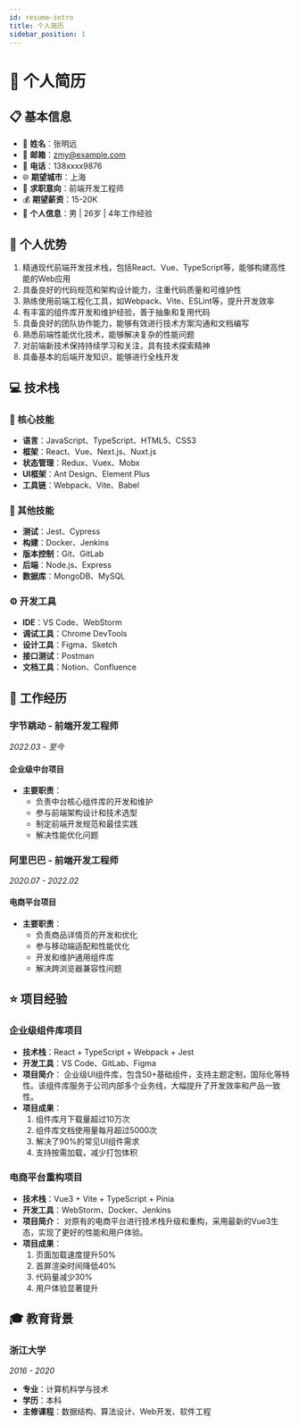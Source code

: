 ```yaml
---
id: resume-intro
title: 个人简历
sidebar_position: 1
---
```


<div className="resume-container">

# 👤 个人简历

<div className="resume-header">

## 📋 基本信息

<div className="info-grid">
<div>

- 👤 **姓名**：张明远
- 📧 **邮箱**：zmy@example.com
- 📱 **电话**：138xxxx9876
- 🌐 **期望城市**：上海
- 💼 **求职意向**：前端开发工程师
- 💰 **期望薪资**：15-20K
- 👨 **个人信息**：男 | 26岁 | 4年工作经验

</div>
</div>

</div>

## 💫 个人优势

1. 精通现代前端开发技术栈，包括React、Vue、TypeScript等，能够构建高性能的Web应用
2. 具备良好的代码规范和架构设计能力，注重代码质量和可维护性
3. 熟练使用前端工程化工具，如Webpack、Vite、ESLint等，提升开发效率
4. 有丰富的组件库开发和维护经验，善于抽象和复用代码
5. 具备良好的团队协作能力，能够有效进行技术方案沟通和文档编写
6. 熟悉前端性能优化技术，能够解决复杂的性能问题
7. 对前端新技术保持持续学习和关注，具有技术探索精神
8. 具备基本的后端开发知识，能够进行全栈开发

## 💻 技术栈

<div className="skill-grid">

### 🔧 核心技能
- **语言**：JavaScript、TypeScript、HTML5、CSS3
- **框架**：React、Vue、Next.js、Nuxt.js
- **状态管理**：Redux、Vuex、Mobx
- **UI框架**：Ant Design、Element Plus
- **工具链**：Webpack、Vite、Babel

### 🎨 其他技能
- **测试**：Jest、Cypress
- **构建**：Docker、Jenkins
- **版本控制**：Git、GitLab
- **后端**：Node.js、Express
- **数据库**：MongoDB、MySQL

### ⚙️ 开发工具
- **IDE**：VS Code、WebStorm
- **调试工具**：Chrome DevTools
- **设计工具**：Figma、Sketch
- **接口测试**：Postman
- **文档工具**：Notion、Confluence

</div>

## 👔 工作经历

### 字节跳动 - 前端开发工程师
*2022.03 - 至今*

#### 企业级中台项目
- **主要职责**：
  - 负责中台核心组件库的开发和维护
  - 参与前端架构设计和技术选型
  - 制定前端开发规范和最佳实践
  - 解决性能优化问题

### 阿里巴巴 - 前端开发工程师
*2020.07 - 2022.02*

#### 电商平台项目
- **主要职责**：
  - 负责商品详情页的开发和优化
  - 参与移动端适配和性能优化
  - 开发和维护通用组件库
  - 解决跨浏览器兼容性问题

## ⭐ 项目经验

### 企业级组件库项目
- **技术栈**：React + TypeScript + Webpack + Jest
- **开发工具**：VS Code、GitLab、Figma
- **项目简介**：
  企业级UI组件库，包含50+基础组件，支持主题定制，国际化等特性。该组件库服务于公司内部多个业务线，大幅提升了开发效率和产品一致性。
- **项目成果**：
  1. 组件库月下载量超过10万次
  2. 组件库文档使用量每月超过5000次
  3. 解决了90%的常见UI组件需求
  4. 支持按需加载，减少打包体积

### 电商平台重构项目
- **技术栈**：Vue3 + Vite + TypeScript + Pinia
- **开发工具**：WebStorm、Docker、Jenkins
- **项目简介**：
  对原有的电商平台进行技术栈升级和重构，采用最新的Vue3生态，实现了更好的性能和用户体验。
- **项目成果**：
  1. 页面加载速度提升50%
  2. 首屏渲染时间降低40%
  3. 代码量减少30%
  4. 用户体验显著提升

## 🎓 教育背景

### 浙江大学
*2016 - 2020*
- **专业**：计算机科学与技术
- **学历**：本科
- **主修课程**：数据结构、算法设计、Web开发、软件工程

</div>

<style>
{`
.resume-container {
  max-width: 1000px;
  margin: 0 auto;
  padding: 20px;
  font-family: -apple-system, BlinkMacSystemFont, 'Segoe UI', Roboto, 'Helvetica Neue', Arial, sans-serif;
  line-height: 1.6;
}

.resume-header {
  border-bottom: 2px solid var(--ifm-color-primary);
  margin-bottom: 2rem;
  padding-bottom: 1rem;
}

.info-grid {
  display: grid;
  grid-template-columns: repeat(auto-fit, minmax(300px, 1fr));
  gap: 2rem;
  margin: 1rem 0;
}

.skill-grid {
  display: grid;
  grid-template-columns: repeat(auto-fit, minmax(300px, 1fr));
  gap: 2rem;
  margin: 1rem 0;
}

h1 {
  font-size: 2.5rem;
  color: var(--ifm-color-primary);
  margin-bottom: 2rem;
}

h2 {
  color: var(--ifm-color-primary-darker);
  border-bottom: 2px solid var(--ifm-color-primary-lighter);
  padding-bottom: 0.5rem;
  margin-top: 2rem;
}

h3 {
  color: var(--ifm-color-primary);
  margin-top: 1.5rem;
  font-size: 1.3rem;
}

h4 {
  color: var(--ifm-color-primary-light);
  margin-top: 1rem;
  font-size: 1.1rem;
}

ul {
  list-style-type: none;
  padding-left: 0;
}

li {
  margin-bottom: 0.5rem;
  line-height: 1.6;
}

strong {
  color: var(--ifm-color-primary-darker);
}

.info-grid li {
  display: flex;
  align-items: center;
  gap: 0.5rem;
}

.skill-grid li {
  margin-bottom: 1rem;
}

em {
  color: var(--ifm-color-emphasis-600);
  font-style: normal;
}

.project-details {
  background: var(--ifm-background-surface-color);
  border-radius: 8px;
  padding: 1rem;
  margin: 1rem 0;
  border: 1px solid var(--ifm-color-emphasis-200);
}
`}
</style> 